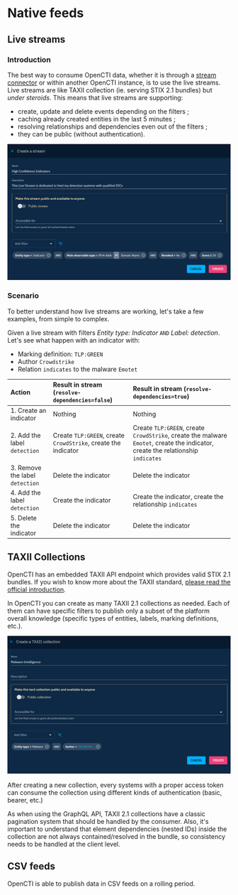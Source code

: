 # Native feeds

## Live streams

### Introduction

The best way to consume OpenCTI data, whether it is through a [stream connector](../deployment/connectors.md#stream-section) or within another OpenCTI instance, is to use the live streams. Live streams are like TAXII collection (ie. serving STIX 2.1 bundles) but *under steroids*. This means that live streams are supporting:

* create, update and delete events depending on the filters ;
* caching already created entities in the last 5 minutes ;
* resolving relationships and dependencies even out of the filters ;
* they can be public (without authentication).

![Live stream](assets/live-stream.png)

### Scenario

To better understand how live streams are working, let's take a few examples, from simple to complex.

Given a live stream with filters *Entity type: Indicator* `AND` *Label: detection*. Let's see what happen with an indicator with:

* Marking definition: `TLP:GREEN`
* Author `Crowdstrike`
* Relation `indicates` to the malware `Emotet`

| Action                                              | Result in stream (`resolve-dependencies=false`)                              | Result in stream (`resolve-dependencies=true`)                                    |
| :--------------------------------------- | :------------------------------------------------------------------------- | :------------------------------------------------------------------------------ |
| 1. Create an indicator  | Nothing                                                                    | Nothing                                                                         |
| 2. Add the label `detection`          | Create `TLP:GREEN`, create `CrowdStrike`, create the indicator               | Create `TLP:GREEN`, create `CrowdStrike`, create the malware `Emotet`, create the indicator, create the relationship `indicates`                                                                    |
| 3. Remove the label `detection`       | Delete the indicator                                                    | Delete the indicator |
| 4. Add the label `detection`          | Create the indicator                                                    | Create the indicator, create the relationship `indicates`  |
| 5. Delete the indicator               | Delete the indicator                                                    | Delete the indicator |

## TAXII Collections

OpenCTI has an embedded TAXII API endpoint which provides valid STIX 2.1 bundles. If you wish to know more about the TAXII standard, [please read the official introduction](https://oasis-open.github.io/cti-documentation/taxii/intro.html).

In OpenCTI you can create as many TAXII 2.1 collections as needed. Each of them can have specific filters to publish only a subset of the platform overall knowledge (specific types of entities, labels, marking definitions, etc.).

![TAXII Collection](assets/taxii-collection.png)

After creating a new collection, every systems with a proper access token can consume the collection using different kinds of authentication (basic, bearer, etc.)

As when using the GraphQL API, TAXII 2.1 collections have a classic pagination system that should be handled by the consumer. Also, it's important to understand that element dependencies (nested IDs) inside the collection are not always contained/resolved in the bundle, so consistency needs to be handled at the client level.

## CSV feeds

OpenCTI is able to publish data in CSV feeds on a rolling period.